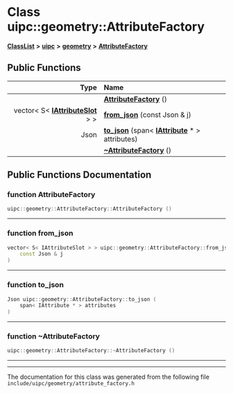 

# Class uipc::geometry::AttributeFactory



[**ClassList**](annotated.md) **>** [**uipc**](namespaceuipc.md) **>** [**geometry**](namespaceuipc_1_1geometry.md) **>** [**AttributeFactory**](classuipc_1_1geometry_1_1_attribute_factory.md)










































## Public Functions

| Type | Name |
| ---: | :--- |
|   | [**AttributeFactory**](#function-attributefactory) () <br> |
|  vector&lt; S&lt; [**IAttributeSlot**](classuipc_1_1geometry_1_1_i_attribute_slot.md) &gt; &gt; | [**from\_json**](#function-from_json) (const Json & j) <br> |
|  Json | [**to\_json**](#function-to_json) (span&lt; [**IAttribute**](classuipc_1_1geometry_1_1_i_attribute.md) \* &gt; attributes) <br> |
|   | [**~AttributeFactory**](#function-attributefactory) () <br> |




























## Public Functions Documentation




### function AttributeFactory 

```C++
uipc::geometry::AttributeFactory::AttributeFactory () 
```




<hr>



### function from\_json 

```C++
vector< S< IAttributeSlot > > uipc::geometry::AttributeFactory::from_json (
    const Json & j
) 
```




<hr>



### function to\_json 

```C++
Json uipc::geometry::AttributeFactory::to_json (
    span< IAttribute * > attributes
) 
```




<hr>



### function ~AttributeFactory 

```C++
uipc::geometry::AttributeFactory::~AttributeFactory () 
```




<hr>

------------------------------
The documentation for this class was generated from the following file `include/uipc/geometry/attribute_factory.h`

